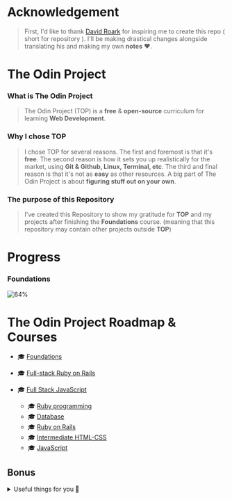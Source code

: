 # Acknowledgement

> First, I'd like to thank [David Roark](https://github.com/David-Roark) for inspiring me to create this repo ( short for repository ). I'll be making drastical changes alongside translating his and making my own **notes** ❤️.


# The Odin Project

### What is The Odin Project

> The Odin Project (TOP) is a **free** & **open-source** curriculum for learning **Web Development**.

### Why I chose TOP

> I chose TOP for several reasons. The first and foremost is that it's **free**. The second reason is how it sets you up realistically for the market, using **Git & Github, Linux, Terminal, etc**. The third and final reason is that it's not as **easy** as other resources. A big part of The Odin Project is about **figuring stuff out on your own**.

### The purpose of this Repository

> I've created this Repository to show my gratitude for **TOP** and my projects after finishing the **Foundations** course. (meaning that this repository may contain other projects outside **TOP**)

# Progress

### Foundations

![64%](https://progress-bar.dev/64)

# The Odin Project Roadmap & Courses

- :mortar_board: [Foundations](https://www.theodinproject.com/paths/foundations/courses/foundations)
- :mortar_board: [Full-stack Ruby on Rails](https://www.theodinproject.com/paths/full-stack-ruby-on-rails)
- :mortar_board: [Full Stack JavaScript](https://www.theodinproject.com/paths/full-stack-javascript)

  - :mortar_board: [Ruby programming](https://www.theodinproject.com/paths/full-stack-ruby-on-rails/courses/ruby)
  - :mortar_board: [Database](https://www.theodinproject.com/paths/full-stack-ruby-on-rails/courses/databases)
  - :mortar_board: [Ruby on Rails](https://www.theodinproject.com/paths/full-stack-ruby-on-rails/courses/ruby-on-rails)
  - :mortar_board: [Intermediate HTML-CSS](https://www.theodinproject.com/paths/full-stack-ruby-on-rails/courses/intermediate-html-and-css)
  - :mortar_board: [JavaScript](https://www.theodinproject.com/paths/full-stack-ruby-on-rails/courses/javascript)

## Bonus
<details>
<summary>Useful things for you 💖</summary>
<h3>Searching 🔍</h3>
    <li><a href="https://devdocs.io">DevDocs</a> combines multiple API documentations in a fast, organized, and searchable interface.</li>
    <li><a href="https://www.symbolhound.com">SymbolHound</a> is a search engine that doesn't ignore special characters. This means you can easily search for symbols like &, %, and π.</li>
    <li><a href="https://overapi.com/">Collecting all cheatsheet</a></li>
    <li><a href="https://devhints.io/">Devhints</a> is another collection of cheatsheets</li>
    <li><a href="https://www.ruby-toolbox.com">The Ruby Toolbox</a> is a catalog of all Rubygems that keeps track of popularity and health metrics to help you choose a reliable library</li>
    <li><a href="https://codebeautify.org/">Code beauty</a> where you can look up a lot of tools here.</li>
<h3>Tools 🛠️</h3>
    <li><a href="https://rubular.com/">Ruby regex tool</a> test Ruby Regex</li>
    <li><a href="https://caniuse.com/">Can I use</a> provides up-to-date browser support tables for support of front-end web technologies on desktop and mobile web browsers.</li>
    <li><a href="https://autoprefixer.github.io/">Autoprefixer CSS</a></li>
    <li><a href="https://readme.so/editor">Create README.md online</a></li>
    <li><a href="https://www.toptal.com/developers/gitignore">Create gitignore</a></li>
    <li><a href="https://rxresu.me/">Create resume</a></li>
<h3>Useful Websites 🌐</h3>
    <li><a href="https://rubystyle.guide/">Ruby best practice</a></li>
    <li><a href="https://rails.rubystyle.guide">Rails best practice</a></li>
    <li><a href="https://refactoring.guru/">Refactoring</a> is a source for Design Pattern, Refactor code</li>
    <li><a href="https://devtut.github.io/">Devtut</a> has a lot of sources to study</li>
    <li><a href="https://www.goalkicker.com">Goal kicker</a> free programming books</li>
    <li><a href="https://en.wikibooks.org/wiki/Ruby_Programming">Ruby wikibook</a></li>
    <li><a href="https://www.keycdn.com/blog/web-development-tools">List web development tools</a></li>
    <li><a href="https://andreasbm.github.io/web-skills/">Resources web skills</a></li>
    <li><a href="https://html.com/resources/free-html-templates">Free HTML templates</a></li>
    <li><a href="https://htmlreference.io">HTML reference</a></li>
    <li><a href="https://cssgradient.io">CSS gradient</a></li>
    <li><a href="https://cssreference.io">CSS reference</a></li>
    <li><a href="https://css-tricks.com">Css-tricks</a></li>
    <li><a href="https://ruby-hacking-guide.github.io">Ruby hacking guide</a></li>
<h3>Problem-Solving & Practice 🧠</h3>
	<li><a href="https://codewars.com">Codewars</a></li>
	<li><a href="https://hackerrank.com">Hackerank</a></li>
	<li><a href="https://edabit.com">Edabit</a></li>
	<li><a href="https://exercism.io">Exercism</a></li>
	<li><a href="https://codinggame.com">Codinggame</a></li>
	<li><a href="https://leetcode.com">Leetcode</a></li>
</details>
